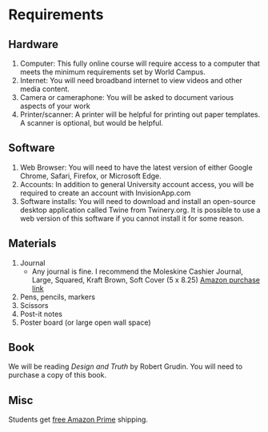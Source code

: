 # Requirements

## Hardware

1. Computer: This fully online course will require access to a computer that meets the minimum requirements set by World Campus.
2. Internet: You will need broadband internet to view videos and other media content.
3. Camera or cameraphone: You will be asked to document various aspects of your work
4. Printer/scanner: A printer will be helpful for printing out paper templates. A scanner is optional, but would be helpful.

## Software

1. Web Browser: You will need to have the latest version of either Google Chrome, Safari, Firefox, or Microsoft Edge.
2. Accounts: In addition to general University account access, you will be required to create an account with InvisionApp.com
3. Software installs: You will need to download and install an open-source desktop application called Twine from Twinery.org. It is possible to use a web version of this software if you cannot install it for some reason.

## Materials

1. Journal 
   * Any journal is fine. I recommend the Moleskine Cashier Journal, Large, Squared, Kraft Brown, Soft Cover \(5 x 8.25\) [Amazon purchase link](https://www.amazon.com/Moleskine-Cahier-Journal-Large-Squared/dp/8883704991)
2. Pens, pencils, markers
3. Scissors
4. Post-it notes
5. Poster board \(or large open wall space\)

## Book

We will be reading _Design and Truth_ by Robert Grudin. You will need to purchase a copy of this book.

## Misc

Students get [free Amazon Prime](https://www.amazon.com/gp/help/customer/display.html?nodeId=201133690) shipping.

